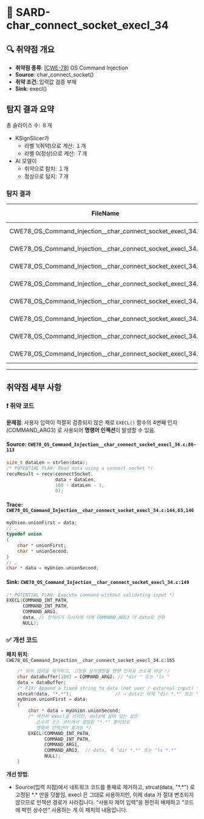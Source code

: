 # 📁 SARD-char_connect_socket_execl_34

## 🔍 취약점 개요
* **취약점 종류**: [[CWE-78](https://cwe.mitre.org/data/definitions/78.html)] OS Command Injection
* **Source**: char_connect_socket()
* **취약 조건**: 입력값 검증 부재
* **Sink**: execl()

## 탐지 결과 요약
총 슬라이스 수: ８개
- KSignSlicer가
    - 라벨 1(취약)으로 계산: １개
    - 라벨 0(정상)으로 계산: ７개
- AI 모델이 
    - 취약으로 탐지: １개
    - 정상으로 탐지: ７개

### 탐지 결과

|FileName                                               |Caller                                                  |Source|Sink |idx|CWE-ID|category      |criterion|line|label|token_length|predict|
|-------------------------------------------------------|--------------------------------------------------------|------|-----|---|------|--------------|---------|----|-----|------------|-------|
| CWE78_OS_Command_Injection__char_connect_socket_execl_34.c | CWE78_OS_Command_Injection__char_connect_socket_execl_34_bad | False    | False  |     0 | CWE-78   | CallExpression | strlen      |     86 |       0 |            274 |         0 |
| CWE78_OS_Command_Injection__char_connect_socket_execl_34.c | CWE78_OS_Command_Injection__char_connect_socket_execl_34_bad | False    | False  |     1 | CWE-78   | CallExpression | socket      |     97 |       0 |            241 |         0 |
| CWE78_OS_Command_Injection__char_connect_socket_execl_34.c | CWE78_OS_Command_Injection__char_connect_socket_execl_34_bad | False    | False  |     2 | CWE-78   | CallExpression | memset      |    102 |       0 |            129 |         0 |
| CWE78_OS_Command_Injection__char_connect_socket_execl_34.c | CWE78_OS_Command_Injection__char_connect_socket_execl_34_bad | False    | False  |     3 | CWE-78   | CallExpression | connect     |    106 |       0 |            221 |         0 |
| CWE78_OS_Command_Injection__char_connect_socket_execl_34.c | CWE78_OS_Command_Injection__char_connect_socket_execl_34_bad | False    | False  |     4 | CWE-78   | CallExpression | recv        |    113 |       0 |            310 |         0 |
| CWE78_OS_Command_Injection__char_connect_socket_execl_34.c | CWE78_OS_Command_Injection__char_connect_socket_execl_34_bad | False    | False  |     5 | CWE-78   | CallExpression | strchr      |    121 |       0 |            302 |         0 |
| CWE78_OS_Command_Injection__char_connect_socket_execl_34.c | CWE78_OS_Command_Injection__char_connect_socket_execl_34_bad | False    | False  |     6 | CWE-78   | CallExpression | strchr      |    126 |       0 |            302 |         0 |
| CWE78_OS_Command_Injection__char_connect_socket_execl_34.c | goodG2B                                                      | False    | False  |     7 | CWE-78   | CallExpression | strcat      |    165 |       1 |             64 |         1 |

---

## 취약점 세부 사항

### ❗️ 취약 코드
**문제점**:
사용자 입력이 적절히 검증되지 않은 채로 `EXECL()` 함수의 4번째 인자 (COMMAND_ARG3) 로 사용되어 **명령어 인젝션**이 발생할 수 있음.

#### Source: `CWE78_OS_Command_Injection__char_connect_socket_execl_34.c:86-113`
```c
size_t dataLen = strlen(data);
/* POTENTIAL FLAW: Read data using a connect socket */
recvResult = recv(connectSocket,
                  data + dataLen,
                  100 - dataLen - 1,
                  0);

```

#### Trace: `CWE78_OS_Command_Injection__char_connect_socket_execl_34.c:144,63,146`
```c
myUnion.unionFirst = data;
// …
typedef union
{
    char * unionFirst;
    char * unionSecond;
}
// …
char * data = myUnion.unionSecond;

```

#### Sink: `CWE78_OS_Command_Injection__char_connect_socket_execl_34.c:149`
```c
/* POTENTIAL FLAW: Execute command without validating input */
EXECL(COMMAND_INT_PATH,
      COMMAND_INT_PATH,
      COMMAND_ARG1,
      data, // 전처리기 지시자에 의해 COMMAND_ARG3 가 data로 전환
      NULL);

```

### ✅ 개선 코드

**패치 위치**: `CWE78_OS_Command_Injection__char_connect_socket_execl_34.c:165`

```c
    /* 외부 입력을 제거하고, 고정된 문자열만을 명령 인자로 쓰도록 바꾼 */
    char dataBuffer[100] = COMMAND_ARG2; // "dir " 또는 "ls "
    data = dataBuffer;
    /* FIX: Append a fixed string to data (not user / external input) */
    strcat(data, "*.*");                // → data는 이제 "dir *.*" 또는 "ls *.*"
    myUnion.unionFirst = data;
    {
        char * data = myUnion.unionSecond;
        /* 여전히 execl을 쓰지만, data에 들어 있는 값은
           순수히 소스 코드에서 결정된 "*.*" 뿐이므로
           명령어 인젝션이 불가능 */
        EXECL(COMMAND_INT_PATH,
              COMMAND_INT_PATH,
              COMMAND_ARG1,
              COMMAND_ARG3,  // data, 즉 "dir *.*" 또는 "ls *.*"
              NULL);
    }


```

**개선 방법**:
* Source(입력 지점)에서 네트워크 코드를 통째로 제거하고, strcat(data, "\*.\*") 로 고정된 \*.\* 만을 덧붙임. execl 은 그대로 사용하지만, 이제 data 가 절대 변조되지 않으므로 인젝션 경로가 사라집니다. “사용자 제어 입력”을 완전히 배제하고 “코드에 박힌 상수만” 사용하는 게 이 패치의 내용입니다.
